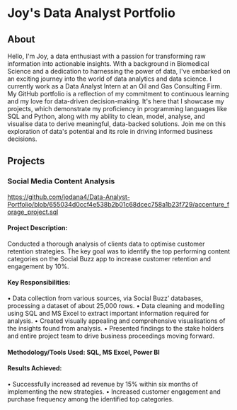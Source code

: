# Joy's Data Analyst Portfolio
## About 
Hello, I'm Joy, a data enthusiast with a passion for transforming raw information into actionable insights. With a background in Biomedical Science and a dedication to harnessing the power of data, I've embarked on an exciting journey into the world of data analytics and data science. I currently work as a Data Analyst Intern at an Oil and Gas Consulting Firm. My GitHub portfolio is a reflection of my commitment to continuous learning and my love for data-driven decision-making. It's here that I showcase my projects, which demonstrate my proficiency in programming languages like SQL and Python, along with my ability to clean, model, analyse, and visualise data to derive meaningful, data-backed solutions. Join me on this exploration of data's potential and its role in driving informed business decisions.

## Projects
### Social Media Content Analysis

https://github.com/jodana4/Data-Analyst-Portfolio/blob/655034d0ccf4e538b2b01c68dcec758a1b23f729/accenture_forage_project.sql

#### Project Description:
Conducted a thorough analysis of clients data to optimise customer retention strategies. The key goal was to identify the top
performing content categories on the Social Buzz app to increase customer retention and engagement by 10%.

#### Key Responsibilities:
• Data collection from various sources, via Social Buzz’ databases, processing a dataset of about 25,000 rows. • Data cleaning and modelling using SQL and MS Excel to extract important information required for analysis. • Created visually appealing and comprehensive visualisations of the insights found from analysis.
• Presented findings to the stake holders and entire project team to drive business proceedings moving forward.

#### Methodology/Tools Used: SQL, MS Excel, Power BI

#### Results Achieved:
• Successfully increased ad revenue by 15% within six months of implementing the new strategies.
• Increased customer engagement and purchase frequency among the identified top categories.
